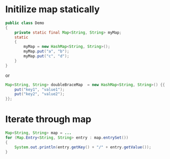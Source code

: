 # Initilize map statically
```java
public class Demo
{
    private static final Map<String, String> myMap;
    static
    {
        myMap = new HashMap<String, String>();
        myMap.put("a", "b");
        myMap.put("c", "d");
    }
}
```
or
```java
Map<String, String> doubleBraceMap  = new HashMap<String, String>() {{
    put("key1", "value1");
    put("key2", "value2");
}};
```
# Iterate through map
```java
Map<String, String> map = ...
for (Map.Entry<String, String> entry : map.entrySet())
{
    System.out.println(entry.getKey() + "/" + entry.getValue());
}
```
